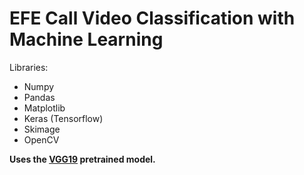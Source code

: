 # EFE Call Video Classification with Machine Learning

Libraries:
- Numpy
- Pandas
- Matplotlib
- Keras (Tensorflow)
- Skimage
- OpenCV

**Uses the [VGG19](https://keras.io/api/applications/vgg/) pretrained model.**